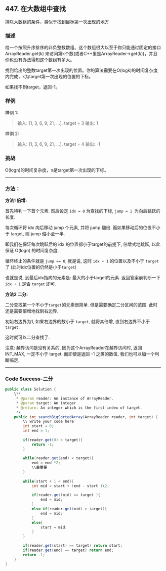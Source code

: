 ## 447. 在大数组中查找

排除大数组的条件，类似于找到目标第一次出现的地方

### 描述
给一个按照升序排序的非负整数数组。这个数组很大以至于你只能通过固定的接口 ArrayReader.get(k) 来访问第k个数(或者C++里是ArrayReader->get(k))，并且你也没有办法得知这个数组有多大。

找到给出的整数target第一次出现的位置。你的算法需要在O(logk)的时间复杂度内完成，k为target第一次出现的位置的下标。

如果找不到target，返回-1。

### 样例
样例 1:

>输入: [1, 3, 6, 9, 21, ...], target = 3
输出: 1

样例 2:

>输入: [1, 3, 6, 9, 21, ...], target = 4
输出: -1

### 挑战
O(logn)的时间复杂度，n是target第一次出现的下标。

---

### 方法：
**方法1 倍增:**

首先特判一下首个元素. 然后设定 `idx = 0` 为查找的下标, `jump = 1 `为向后跳跃的长度.

每次循环将 idx 向后移动 jump 个元素, 并将 jump 翻倍. 而如果移动后的位置不小于 target, 则 jump 缩小至一半.

即我们在保证每次跳跃后的 idx 的位置都小于target的前提下, 倍增式地跳跃, 以此保证 O(logn) 的时间复杂度.

循环终止的条件就是 `jump == 0`, 就是说, 这时 `idx + 1` 的位置以及不小于 `target` 了 (此时idx位置的仍然是小于`target`)

也就是说, 到最后idx指向的元素是: 最大的小于target的元素. 返回答案前判断一下 `idx + 1` 是否 `target` 即可.

**方法2 二分:**

二分查找第一个不小于`target`的元素很简单. 但是需要确定二分区间的范围. 此时还是需要倍增地找到右边界.

初始右边界为1, 如果右边界的数小于 `target`, 就将其倍增, 直到右边界不小于`target`.

这时就可以二分查找了.

注意: 越界访问是没有关系的, 因为这个ArrayReader在越界访问时, 返回 INT_MAX, 一定不小于 target. 而即使是返回 -1 之类的数值, 我们也可以加一个判断搞定.

---

### Code Success-二分
```java
public class Solution {
    \**
     * @param reader: An instance of ArrayReader.
     * @param target: An integer
     * @return: An integer which is the first index of target.
     *\
    public int searchBigSortedArray(ArrayReader reader, int target) {
        \\ write your code here
        int start = 0;
        int end = 1;
        
        if(reader.get(0) > target){
            return -1;
        }
        
        while(reader.get(end) < target){
            end = end *2;
            \\最重要
        }
        
        while(start + 1 < end){
            int mid = start + (end - start )\2;
            
            if(reader.get(mid) == target ){
                end = mid;
            }
            else if(reader.get(mid) > target){
                end = mid;
            }
            else{
                start = mid;
            }
        }
        
        if(reader.get(start) == target) return start;
        if(reader.get(end) == target) return end;
        return -1;
    }
}
```
